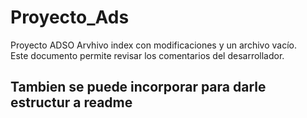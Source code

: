 # Proyecto_Ads
Proyecto ADSO
Arvhivo index con modificaciones y un archivo vacío.
<br>
Este documento permite revisar los comentarios del desarrollador.
<h2> Tambien se puede incorporar para darle estructur a readme</h2>
